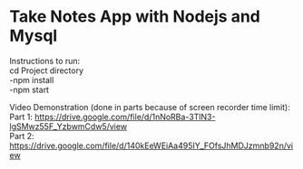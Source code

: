 # Take Notes App with Nodejs and Mysql
Instructions to run:  
cd Project directory   
-npm install   
-npm start       

Video Demonstration (done in parts because of screen recorder time limit):          
Part 1: https://drive.google.com/file/d/1nNoRBa-3TlN3-lgSMwz55F_YzbwmCdw5/view    
Part 2: https://drive.google.com/file/d/140kEeWEiAa495IY_FOfsJhMDJzmnb92n/view
